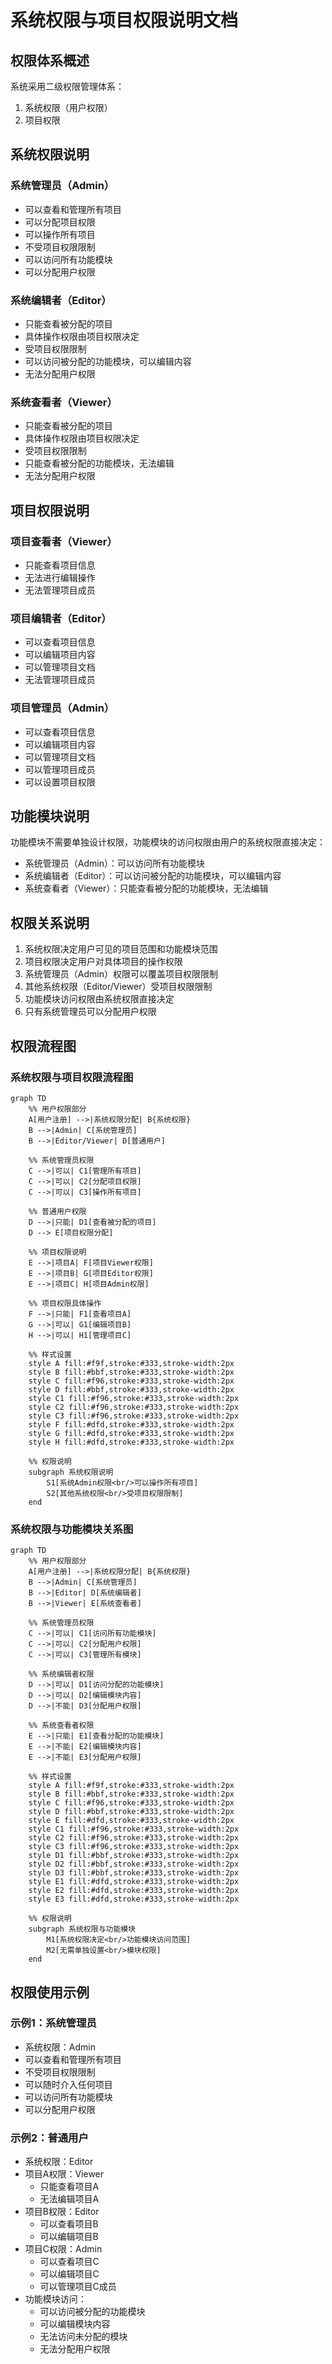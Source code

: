 # 系统权限与项目权限说明文档

## 权限体系概述

系统采用二级权限管理体系：

1. 系统权限（用户权限）
2. 项目权限

## 系统权限说明

### 系统管理员（Admin）

- 可以查看和管理所有项目
- 可以分配项目权限
- 可以操作所有项目
- 不受项目权限限制
- 可以访问所有功能模块
- 可以分配用户权限

### 系统编辑者（Editor）

- 只能查看被分配的项目
- 具体操作权限由项目权限决定
- 受项目权限限制
- 可以访问被分配的功能模块，可以编辑内容
- 无法分配用户权限

### 系统查看者（Viewer）

- 只能查看被分配的项目
- 具体操作权限由项目权限决定
- 受项目权限限制
- 只能查看被分配的功能模块，无法编辑
- 无法分配用户权限

## 项目权限说明

### 项目查看者（Viewer）

- 只能查看项目信息
- 无法进行编辑操作
- 无法管理项目成员

### 项目编辑者（Editor）

- 可以查看项目信息
- 可以编辑项目内容
- 可以管理项目文档
- 无法管理项目成员

### 项目管理员（Admin）

- 可以查看项目信息
- 可以编辑项目内容
- 可以管理项目文档
- 可以管理项目成员
- 可以设置项目权限

## 功能模块说明

功能模块不需要单独设计权限，功能模块的访问权限由用户的系统权限直接决定：

- 系统管理员（Admin）：可以访问所有功能模块
- 系统编辑者（Editor）：可以访问被分配的功能模块，可以编辑内容
- 系统查看者（Viewer）：只能查看被分配的功能模块，无法编辑

## 权限关系说明

1. 系统权限决定用户可见的项目范围和功能模块范围
2. 项目权限决定用户对具体项目的操作权限
3. 系统管理员（Admin）权限可以覆盖项目权限限制
4. 其他系统权限（Editor/Viewer）受项目权限限制
5. 功能模块访问权限由系统权限直接决定
6. 只有系统管理员可以分配用户权限

## 权限流程图

### 系统权限与项目权限流程图

```mermaid
graph TD
    %% 用户权限部分
    A[用户注册] -->|系统权限分配| B{系统权限}
    B -->|Admin| C[系统管理员]
    B -->|Editor/Viewer| D[普通用户]

    %% 系统管理员权限
    C -->|可以| C1[管理所有项目]
    C -->|可以| C2[分配项目权限]
    C -->|可以| C3[操作所有项目]

    %% 普通用户权限
    D -->|只能| D1[查看被分配的项目]
    D --> E[项目权限分配]

    %% 项目权限说明
    E -->|项目A| F[项目Viewer权限]
    E -->|项目B| G[项目Editor权限]
    E -->|项目C| H[项目Admin权限]

    %% 项目权限具体操作
    F -->|只能| F1[查看项目A]
    G -->|可以| G1[编辑项目B]
    H -->|可以| H1[管理项目C]

    %% 样式设置
    style A fill:#f9f,stroke:#333,stroke-width:2px
    style B fill:#bbf,stroke:#333,stroke-width:2px
    style C fill:#f96,stroke:#333,stroke-width:2px
    style D fill:#bbf,stroke:#333,stroke-width:2px
    style C1 fill:#f96,stroke:#333,stroke-width:2px
    style C2 fill:#f96,stroke:#333,stroke-width:2px
    style C3 fill:#f96,stroke:#333,stroke-width:2px
    style F fill:#dfd,stroke:#333,stroke-width:2px
    style G fill:#dfd,stroke:#333,stroke-width:2px
    style H fill:#dfd,stroke:#333,stroke-width:2px

    %% 权限说明
    subgraph 系统权限说明
        S1[系统Admin权限<br/>可以操作所有项目]
        S2[其他系统权限<br/>受项目权限限制]
    end
```

### 系统权限与功能模块关系图

```mermaid
graph TD
    %% 用户权限部分
    A[用户注册] -->|系统权限分配| B{系统权限}
    B -->|Admin| C[系统管理员]
    B -->|Editor| D[系统编辑者]
    B -->|Viewer| E[系统查看者]

    %% 系统管理员权限
    C -->|可以| C1[访问所有功能模块]
    C -->|可以| C2[分配用户权限]
    C -->|可以| C3[管理所有模块]

    %% 系统编辑者权限
    D -->|可以| D1[访问分配的功能模块]
    D -->|可以| D2[编辑模块内容]
    D -->|不能| D3[分配用户权限]

    %% 系统查看者权限
    E -->|只能| E1[查看分配的功能模块]
    E -->|不能| E2[编辑模块内容]
    E -->|不能| E3[分配用户权限]

    %% 样式设置
    style A fill:#f9f,stroke:#333,stroke-width:2px
    style B fill:#bbf,stroke:#333,stroke-width:2px
    style C fill:#f96,stroke:#333,stroke-width:2px
    style D fill:#bbf,stroke:#333,stroke-width:2px
    style E fill:#dfd,stroke:#333,stroke-width:2px
    style C1 fill:#f96,stroke:#333,stroke-width:2px
    style C2 fill:#f96,stroke:#333,stroke-width:2px
    style C3 fill:#f96,stroke:#333,stroke-width:2px
    style D1 fill:#bbf,stroke:#333,stroke-width:2px
    style D2 fill:#bbf,stroke:#333,stroke-width:2px
    style D3 fill:#bbf,stroke:#333,stroke-width:2px
    style E1 fill:#dfd,stroke:#333,stroke-width:2px
    style E2 fill:#dfd,stroke:#333,stroke-width:2px
    style E3 fill:#dfd,stroke:#333,stroke-width:2px

    %% 权限说明
    subgraph 系统权限与功能模块
        M1[系统权限决定<br/>功能模块访问范围]
        M2[无需单独设置<br/>模块权限]
    end
```

## 权限使用示例

### 示例1：系统管理员

- 系统权限：Admin
- 可以查看和管理所有项目
- 不受项目权限限制
- 可以随时介入任何项目
- 可以访问所有功能模块
- 可以分配用户权限

### 示例2：普通用户

- 系统权限：Editor
- 项目A权限：Viewer
  - 只能查看项目A
  - 无法编辑项目A
- 项目B权限：Editor
  - 可以查看项目B
  - 可以编辑项目B
- 项目C权限：Admin
  - 可以查看项目C
  - 可以编辑项目C
  - 可以管理项目C成员
- 功能模块访问：
  - 可以访问被分配的功能模块
  - 可以编辑模块内容
  - 无法访问未分配的模块
  - 无法分配用户权限

